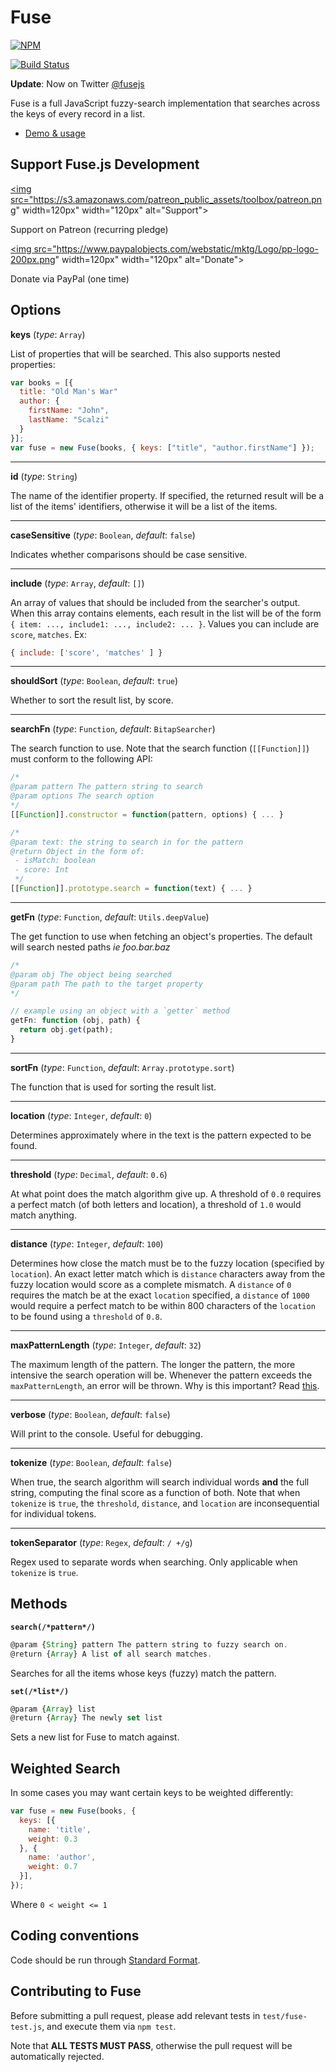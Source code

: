 # Fuse

[![NPM](https://nodei.co/npm/fuse.js.png?downloads=true)](https://nodei.co/npm/fuse.js/)

[![Build Status](https://secure.travis-ci.org/krisk/Fuse.png?branch=master)](http://travis-ci.org/krisk/Fuse)

**Update**: Now on Twitter [@fusejs](https://twitter.com/fusejs)

Fuse is a full JavaScript fuzzy-search implementation that searches across the keys of every record in a list.

- [Demo & usage](http://fusejs.io/)

## Support Fuse.js Development

<a href="https://www.patreon.com/edit"><img src="https://s3.amazonaws.com/patreon_public_assets/toolbox/patreon.png" width=120px" width="120px" alt="Support"><a>

Support on Patreon (recurring pledge)

<a href="https://www.paypal.me/kirorisk"><img src="https://www.paypalobjects.com/webstatic/mktg/Logo/pp-logo-200px.png" width=120px" width="120px" alt="Donate"><a>

Donate via PayPal (one time)

## Options

**keys** (*type*: `Array`)

List of properties that will be searched.  This also supports nested properties:

```javascript
var books = [{
  title: "Old Man's War"
  author: {
    firstName: "John",
    lastName: "Scalzi"
  }
}];
var fuse = new Fuse(books, { keys: ["title", "author.firstName"] });
```

---

**id** (*type*: `String`)

The name of the identifier property. If specified, the returned result will be a list of the items' identifiers, otherwise it will be a list of the items.

---

**caseSensitive** (*type*: `Boolean`, *default*: `false`)

Indicates whether comparisons should be case sensitive.

---

**include** (*type*: `Array`, *default*: `[]`)

An array of values that should be included from the searcher's output. When this array contains elements, each result in the list will be of the form `{ item: ..., include1: ..., include2: ... }`. Values you can include are `score`, `matches`. Ex:

```javascript
{ include: ['score', 'matches' ] }
```

---

**shouldSort** (*type*: `Boolean`, *default*: `true`)

Whether to sort the result list, by score.

---

**searchFn** (*type*: `Function`, *default*: `BitapSearcher`)

The search function to use.  Note that the search function (`[[Function]]`) must conform to the following API:

```javascript
/*
@param pattern The pattern string to search
@param options The search option
*/
[[Function]].constructor = function(pattern, options) { ... }

/*
@param text: the string to search in for the pattern
@return Object in the form of:
 - isMatch: boolean
 - score: Int
 */
[[Function]].prototype.search = function(text) { ... }
```

---

**getFn** (*type*: `Function`, *default*: `Utils.deepValue`)

The get function to use when fetching an object's properties.  The default will search nested paths *ie foo.bar.baz*

```javascript
/*
@param obj The object being searched
@param path The path to the target property
*/

// example using an object with a `getter` method
getFn: function (obj, path) {
  return obj.get(path);
}
```
---

**sortFn** (*type*: `Function`, *default*: `Array.prototype.sort`)

The function that is used for sorting the result list.

---

**location** (*type*: `Integer`, *default*: `0`)

Determines approximately where in the text is the pattern expected to be found.

---

**threshold** (*type*: `Decimal`, *default*: `0.6`)

At what point does the match algorithm give up. A threshold of `0.0` requires a perfect match (of both letters and location), a threshold of `1.0` would match anything.

---

**distance** (*type*: `Integer`, *default*: `100`)

Determines how close the match must be to the fuzzy location (specified by `location`). An exact letter match which is `distance` characters away from the fuzzy location would score as a complete mismatch. A `distance` of `0` requires the match be at the exact `location` specified, a `distance` of `1000` would require a perfect match to be within 800 characters of the `location` to be found using a `threshold` of `0.8`.

---

**maxPatternLength** (*type*: `Integer`, *default*: `32`)

The maximum length of the pattern. The longer the pattern, the more intensive the search operation will be.  Whenever the pattern exceeds the `maxPatternLength`, an error will be thrown.  Why is this important? Read [this](http://en.wikipedia.org/wiki/Word_(computer_architecture)#Word_size_choice).

---

**verbose** (*type*: `Boolean`, *default*: `false`)

Will print to the console. Useful for debugging.

---

**tokenize** (*type*: `Boolean`, *default*: `false`)

When true, the search algorithm will search individual words **and** the full string, computing the final score as a function of both. Note that when `tokenize` is `true`, the `threshold`, `distance`, and `location` are inconsequential for individual tokens.

---

**tokenSeparator** (*type*: `Regex`, *default*: `/ +/g`)

Regex used to separate words when searching. Only applicable when `tokenize` is `true`.

## Methods

**`search(/*pattern*/)`**

```javascript
@param {String} pattern The pattern string to fuzzy search on.
@return {Array} A list of all search matches.
```

Searches for all the items whose keys (fuzzy) match the pattern.

**`set(/*list*/)`**

```javascript
@param {Array} list
@return {Array} The newly set list
```

Sets a new list for Fuse to match against.

## Weighted Search

In some cases you may want certain keys to be weighted differently:

```javascript
var fuse = new Fuse(books, {
  keys: [{
    name: 'title',
    weight: 0.3
  }, {
    name: 'author',
    weight: 0.7
  }],
});
```

Where `0 < weight <= 1`

## Coding conventions

Code should be run through [Standard Format](https://www.npmjs.com/package/standard-format).

## Contributing to Fuse

Before submitting a pull request, please add relevant tests in `test/fuse-test.js`, and execute them via `npm test`.

Note that **ALL TESTS MUST PASS**, otherwise the pull request will be automatically rejected.
